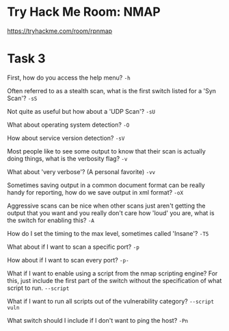 # Try Hack Me Room: NMAP
https://tryhackme.com/room/rpnmap


# Task 3

First, how do you access the help menu?
````-h````

Often referred to as a stealth scan, what is the first switch listed for a 'Syn Scan'?
````-sS````

Not quite as useful but how about a 'UDP Scan'?
```-sU```

What about operating system detection?
```-O```

How about service version detection? 
```-sV```

Most people like to see some output to know that their scan is actually doing things, what is the verbosity flag?
```-v```

What about 'very verbose'? (A personal favorite)
```-vv```

Sometimes saving output in a common document format can be really handy for reporting, how do we save output in xml format?
```-oX```

Aggressive scans can be nice when other scans just aren't getting the output that you want and you really don't care how 'loud' you are, what is the switch for enabling this? 
```-A```

How do I set the timing to the max level, sometimes called 'Insane'?
``-T5``

What about if I want to scan a specific port?
`-p`

How about if I want to scan every port?
`-p-`

What if I want to enable using a script from the nmap scripting engine? For this, just include the first part of the switch without the specification of what script to run.
`--script`

What if I want to run all scripts out of the vulnerability category? 
`--script vuln`

What switch should I include if I don't want to ping the host?
`-Pn`
